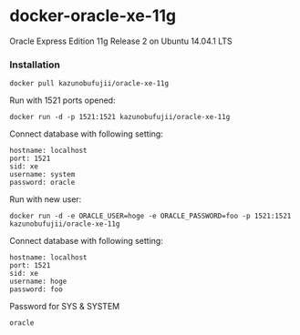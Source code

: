 docker-oracle-xe-11g
============================

Oracle Express Edition 11g Release 2 on Ubuntu 14.04.1 LTS

### Installation
```
docker pull kazunobufujii/oracle-xe-11g
```

Run with 1521 ports opened:
```
docker run -d -p 1521:1521 kazunobufujii/oracle-xe-11g
```

Connect database with following setting:
```
hostname: localhost
port: 1521
sid: xe
username: system
password: oracle
```

Run with new user:
```
docker run -d -e ORACLE_USER=hoge -e ORACLE_PASSWORD=foo -p 1521:1521 kazunobufujii/oracle-xe-11g
```

Connect database with following setting:
```
hostname: localhost
port: 1521
sid: xe
username: hoge
password: foo
```

Password for SYS & SYSTEM
```
oracle
```

